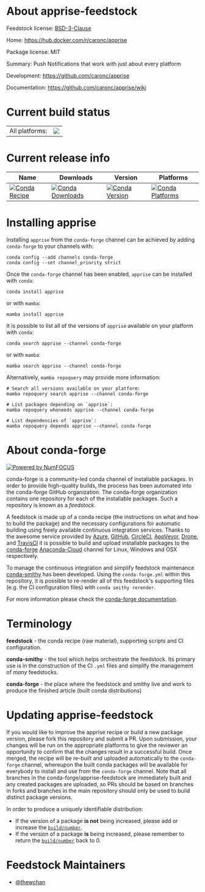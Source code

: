 About apprise-feedstock
=======================

Feedstock license: [BSD-3-Clause](https://github.com/conda-forge/apprise-feedstock/blob/main/LICENSE.txt)

Home: https://hub.docker.com/r/caronc/apprise

Package license: MIT

Summary: Push Notifications that work with just about every platform

Development: https://github.com/caronc/apprise

Documentation: https://github.com/caronc/apprise/wiki

Current build status
====================


<table><tr><td>All platforms:</td>
    <td>
      <a href="https://dev.azure.com/conda-forge/feedstock-builds/_build/latest?definitionId=16975&branchName=main">
        <img src="https://dev.azure.com/conda-forge/feedstock-builds/_apis/build/status/apprise-feedstock?branchName=main">
      </a>
    </td>
  </tr>
</table>

Current release info
====================

| Name | Downloads | Version | Platforms |
| --- | --- | --- | --- |
| [![Conda Recipe](https://img.shields.io/badge/recipe-apprise-green.svg)](https://anaconda.org/conda-forge/apprise) | [![Conda Downloads](https://img.shields.io/conda/dn/conda-forge/apprise.svg)](https://anaconda.org/conda-forge/apprise) | [![Conda Version](https://img.shields.io/conda/vn/conda-forge/apprise.svg)](https://anaconda.org/conda-forge/apprise) | [![Conda Platforms](https://img.shields.io/conda/pn/conda-forge/apprise.svg)](https://anaconda.org/conda-forge/apprise) |

Installing apprise
==================

Installing `apprise` from the `conda-forge` channel can be achieved by adding `conda-forge` to your channels with:

```
conda config --add channels conda-forge
conda config --set channel_priority strict
```

Once the `conda-forge` channel has been enabled, `apprise` can be installed with `conda`:

```
conda install apprise
```

or with `mamba`:

```
mamba install apprise
```

It is possible to list all of the versions of `apprise` available on your platform with `conda`:

```
conda search apprise --channel conda-forge
```

or with `mamba`:

```
mamba search apprise --channel conda-forge
```

Alternatively, `mamba repoquery` may provide more information:

```
# Search all versions available on your platform:
mamba repoquery search apprise --channel conda-forge

# List packages depending on `apprise`:
mamba repoquery whoneeds apprise --channel conda-forge

# List dependencies of `apprise`:
mamba repoquery depends apprise --channel conda-forge
```


About conda-forge
=================

[![Powered by
NumFOCUS](https://img.shields.io/badge/powered%20by-NumFOCUS-orange.svg?style=flat&colorA=E1523D&colorB=007D8A)](https://numfocus.org)

conda-forge is a community-led conda channel of installable packages.
In order to provide high-quality builds, the process has been automated into the
conda-forge GitHub organization. The conda-forge organization contains one repository
for each of the installable packages. Such a repository is known as a *feedstock*.

A feedstock is made up of a conda recipe (the instructions on what and how to build
the package) and the necessary configurations for automatic building using freely
available continuous integration services. Thanks to the awesome service provided by
[Azure](https://azure.microsoft.com/en-us/services/devops/), [GitHub](https://github.com/),
[CircleCI](https://circleci.com/), [AppVeyor](https://www.appveyor.com/),
[Drone](https://cloud.drone.io/welcome), and [TravisCI](https://travis-ci.com/)
it is possible to build and upload installable packages to the
[conda-forge](https://anaconda.org/conda-forge) [Anaconda-Cloud](https://anaconda.org/)
channel for Linux, Windows and OSX respectively.

To manage the continuous integration and simplify feedstock maintenance
[conda-smithy](https://github.com/conda-forge/conda-smithy) has been developed.
Using the ``conda-forge.yml`` within this repository, it is possible to re-render all of
this feedstock's supporting files (e.g. the CI configuration files) with ``conda smithy rerender``.

For more information please check the [conda-forge documentation](https://conda-forge.org/docs/).

Terminology
===========

**feedstock** - the conda recipe (raw material), supporting scripts and CI configuration.

**conda-smithy** - the tool which helps orchestrate the feedstock.
                   Its primary use is in the construction of the CI ``.yml`` files
                   and simplify the management of *many* feedstocks.

**conda-forge** - the place where the feedstock and smithy live and work to
                  produce the finished article (built conda distributions)


Updating apprise-feedstock
==========================

If you would like to improve the apprise recipe or build a new
package version, please fork this repository and submit a PR. Upon submission,
your changes will be run on the appropriate platforms to give the reviewer an
opportunity to confirm that the changes result in a successful build. Once
merged, the recipe will be re-built and uploaded automatically to the
`conda-forge` channel, whereupon the built conda packages will be available for
everybody to install and use from the `conda-forge` channel.
Note that all branches in the conda-forge/apprise-feedstock are
immediately built and any created packages are uploaded, so PRs should be based
on branches in forks and branches in the main repository should only be used to
build distinct package versions.

In order to produce a uniquely identifiable distribution:
 * If the version of a package **is not** being increased, please add or increase
   the [``build/number``](https://docs.conda.io/projects/conda-build/en/latest/resources/define-metadata.html#build-number-and-string).
 * If the version of a package **is** being increased, please remember to return
   the [``build/number``](https://docs.conda.io/projects/conda-build/en/latest/resources/define-metadata.html#build-number-and-string)
   back to 0.

Feedstock Maintainers
=====================

* [@thewchan](https://github.com/thewchan/)

